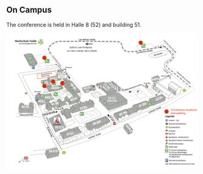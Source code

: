 
## On Campus

The conference is held in Halle 8 (52) and building 51.

![University Campus](hs-fulda-anfahrt.png)
